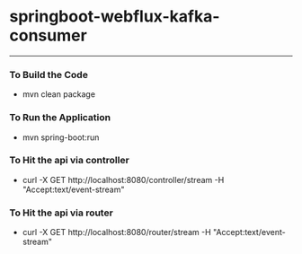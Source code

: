 # springboot-webflux-kafka-consumer

----

### To Build the Code
* mvn clean package

### To Run the Application
* mvn spring-boot:run 

### To Hit the api via controller
* curl -X GET http://localhost:8080/controller/stream -H "Accept:text/event-stream"

### To Hit the api via router
* curl -X GET http://localhost:8080/router/stream -H "Accept:text/event-stream"